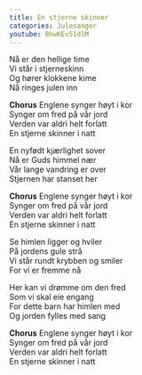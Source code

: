 ```yaml
---
title: En stjerne skinner
categories: Julesanger
youtube: BhwKEv51dlM
---
```


Nå er den hellige time  
Vi står i stjerneskinn  
Og hører klokkene kime  
Nå ringes julen inn

**Chorus**
Englene synger høyt i kor  
Synger om fred på vår jord  
Verden var aldri helt forlatt  
En stjerne skinner i natt

En nyfødt kjærlighet sover  
Nå er Guds himmel nær  
Vår lange vandring er over  
Stjernen har stanset her

**Chorus**
Englene synger høyt i kor  
Synger om fred på vår jord  
Verden var aldri helt forlatt  
En stjerne skinner i natt

Se himlen ligger og hviler  
På jordens gule strå  
Vi står rundt krybben og smiler  
For vi er fremme nå

Her kan vi drømme om den fred  
Som vi skal eie engang  
For dette barn har himlen med  
Og jorden fylles med sang

**Chorus**
Englene synger høyt i kor  
Synger om fred på vår jord  
Verden var aldri helt forlatt  
En stjerne skinner i natt
